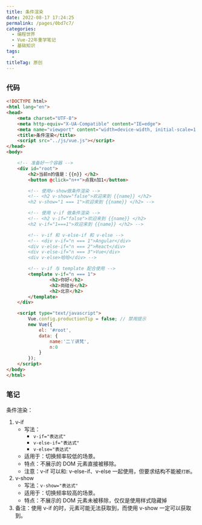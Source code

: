 ```yaml
---
title: 条件渲染
date: 2022-08-17 17:24:25
permalink: /pages/0bd7c7/
categories:
  - 编程世界
  - Vue-22年重学笔记
  - 基础知识
tags:
  -
titleTag: 原创
---
```


## ` 代码 `

```html
<!DOCTYPE html>
<html lang="en">
<head>
    <meta charset="UTF-8">
    <meta http-equiv="X-UA-Compatible" content="IE=edge">
    <meta name="viewport" content="width=device-width, initial-scale=1.0">
    <title>条件渲染</title>
    <script src="../js/vue.js"></script>
</head>
<body>

    <!-- 准备好一个容器 -->
    <div id="root">
        <h2>当前n的值是：{{n}} </h2>
        <button @click="n++">点我n加1</button>

        <!-- 使用v-show做条件渲染 -->
        <!-- <h2 v-show="false">欢迎来到 {{name}} </h2>
        <h2 v-show="1 === 1">欢迎来到 {{name}} </h2> -->

        <!-- 使用 v-if 做条件渲染 -->
        <!-- <h2 v-if="false">欢迎来到 {{name}} </h2>
        <h2 v-if="1===1">欢迎来到 {{name}} </h2> -->

        <!-- v-if 和 v-else-if 和 v-else -->
        <!-- <div v-if="n === 1">Angular</div>
        <div v-else-if="n === 2">React</div>
        <div v-else-if="n === 3">Vue</div>
        <div v-else>哈哈</div> -->

        <!-- v-if 与 template 配合使用 -->
        <template v-if="n === 1">
                <h2>你好</h2>
                <h2>尚硅谷</h2>
                <h2>北京</h2>
        </template>
    </div>

    <script type="text/javascript">
        Vue.config.productionTip = false; // 禁用提示
        new Vue({
            el: '#root',
            data: {
                name:'二丫讲梵',
                n:0
            }
        });
    </script>
</body>
</html>
```

## ` 笔记 `

条件渲染：
1.  v-if
     - 写法：
       - `v-if="表达式"`
       - `v-else-if="表达式"`
       - `v-else="表达式"`
     - 适用于：切换频率较低的场景。
     - 特点：不展示的 DOM 元素直接被移除。
     - 注意：v-if 可以和: v-else-if、v-else 一起使用，但要求结构不能被`打断`。
2.  v-show
     - 写法：`v-show="表达式"`
     - 适用于：切换频率较高的场景。
     - 特点：不展示的 DOM 元素未被移除，仅仅是使用样式隐藏掉
3.  备注：使用 v-if 的时，元素可能无法获取到，而使用 v-show 一定可以获取到。
